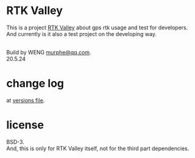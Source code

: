 # RTK Valley
This is a project [RTK Valley](https://github.com/AnthonyGIS/rtk_valley) about gps rtk usage and test for developers.<br/>
And currently is it also a test project on the developing way.<br/><br/>


Build by WENG <murphe@qq.com>. <br/>
20.5.24
# change log
at [versions file](doc/versions.md).


# license
BSD-3. <br/>
And, this is only for RTK Valley itself, not for the third part dependencies. 